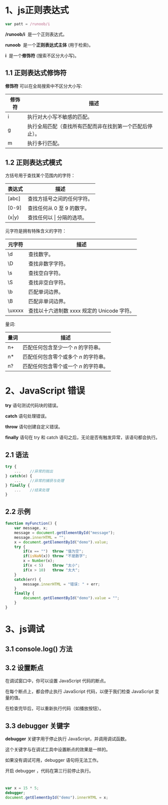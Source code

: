 # 1、js正则表达式

```js
var patt = /runoob/i
```

**/runoob/i**  是一个正则表达式。

**runoob**  是一个**正则表达式主体** (用于检索)。

**i**  是一个**修饰符** (搜索不区分大小写)。

## 1.1 正则表达式修饰符

**修饰符** 可以在全局搜索中不区分大小写:

| 修饰符 | 描述                           |
| --- | ---------------------------- |
| i   | 执行对大小写不敏感的匹配。                |
| g   | 执行全局匹配（查找所有匹配而非在找到第一个匹配后停止）。 |
| m   | 执行多行匹配。                      |

## 1.2 正则表达式模式

方括号用于查找某个范围内的字符：

| 表达式    | 描述               |
| ------ | ---------------- |
| [abc]  | 查找方括号之间的任何字符。    |
| [0-9]  | 查找任何从 0 至 9 的数字。 |
| (x\|y) | 查找任何以 \| 分隔的选项。  |

元字符是拥有特殊含义的字符：

| 元字符    | 描述                            |
| ------ | ----------------------------- |
| \d     | 查找数字。                         |
| \D     | 查找非数字字符。                      |
| \s     | 查找空白字符。                       |
| \S     | 查找非空白字符。                      |
| \b     | 匹配单词边界。                       |
| \B     | 匹配非单词边界。                      |
| \uxxxx | 查找以十六进制数 xxxx 规定的 Unicode 字符。 |

量词:

| 量词  | 描述                    |
| --- | --------------------- |
| n+  | 匹配任何包含至少一个 *n* 的字符串。  |
| n*  | 匹配任何包含零个或多个 *n* 的字符串。 |
| n?  | 匹配任何包含零个或一个 *n* 的字符串。 |

# 2、JavaScript 错误

**try** 语句测试代码块的错误。

**catch** 语句处理错误。

**throw** 语句创建自定义错误。

**finally** 语句在 try 和 catch 语句之后，无论是否有触发异常，该语句都会执行。

## 2.1 语法

```js
try {
    ...    //异常的抛出
} catch(e) {
    ...    //异常的捕获与处理
} finally {
    ...    //结束处理
}
```

## 2.2 示例

```js
function myFunction() {
    var message, x;
    message = document.getElementById("message");
    message.innerHTML = "";
    x = document.getElementById("demo").value;
    try { 
        if(x == "")  throw "值为空";
        if(isNaN(x)) throw "不是数字";
        x = Number(x);
        if(x < 5)    throw "太小";
        if(x > 10)   throw "太大";
    }
    catch(err) {
        message.innerHTML = "错误: " + err;
    }
    finally {
        document.getElementById("demo").value = "";
    }
}
```

# 3、js调试

## 3.1 console.log() 方法

## 3.2 设置断点

在调试窗口中，你可以设置 JavaScript 代码的断点。

在每个断点上，都会停止执行 JavaScript 代码，以便于我们检查 JavaScript 变量的值。

在检查完毕后，可以重新执行代码（如播放按钮）。

## 3.3 debugger 关键字

**debugger** 关键字用于停止执行 JavaScript，并调用调试函数。

这个关键字与在调试工具中设置断点的效果是一样的。

如果没有调试可用，debugger 语句将无法工作。

开启 debugger ，代码在第三行前停止执行。

# 

```js
var x = 15 * 5;
debugger;
document.getElementbyId("demo").innerHTML = x;
```
